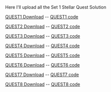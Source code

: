 Here I'll upload all the Set 1 Stellar Quest Solution

[QUEST1 Download](https://mruggi.github.io/StellarQuestPythonSDK/SET1/QUEST1.py) --
[QUEST1 code](https://github.com/mRuggi/StellarQuestPythonSDK/blob/main/SET1/QUEST1.py)

[QUEST2 Download](https://mruggi.github.io/StellarQuestPythonSDK/SET1/QUEST2.py) --
[QUEST2 code](https://github.com/mRuggi/StellarQuestPythonSDK/blob/main/SET1/QUEST2.py)

[QUEST3 Download](https://mruggi.github.io/StellarQuestPythonSDK/SET1/QUEST3.py) --
[QUEST3 code](https://github.com/mRuggi/StellarQuestPythonSDK/blob/main/SET1/QUEST3.py)

[QUEST4 Download](https://mruggi.github.io/StellarQuestPythonSDK/SET1/QUEST4.py) --
[QUEST4 code](https://github.com/mRuggi/StellarQuestPythonSDK/blob/main/SET1/QUEST4.py)

[QUEST5 Download](https://mruggi.github.io/StellarQuestPythonSDK/SET1/QUEST5.py) --
[QUEST5 code](https://github.com/mRuggi/StellarQuestPythonSDK/blob/main/SET1/QUEST5.py)

[QUEST6 Download](https://mruggi.github.io/StellarQuestPythonSDK/SET1/QUEST6.py) --
[QUEST6 code](https://github.com/mRuggi/StellarQuestPythonSDK/blob/main/SET1/QUEST6.py)

[QUEST7 Download](https://mruggi.github.io/StellarQuestPythonSDK/SET1/QUEST7.py) --
[QUEST7 code](https://github.com/mRuggi/StellarQuestPythonSDK/blob/main/SET1/QUEST7.py)

[QUEST8 Download](https://mruggi.github.io/StellarQuestPythonSDK/SET1/QUEST8.py) --
[QUEST8 code](https://github.com/mRuggi/StellarQuestPythonSDK/blob/main/SET1/QUEST8.py)
